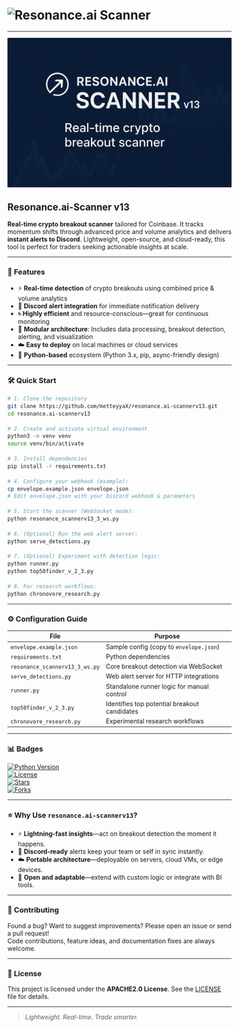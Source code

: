 # ![Resonance.ai Scanner](https://img.shields.io/badge/Real-time-Scanner-blue?logo=python&logoColor=white)

---

![Resonance.ai Scanner Header](resonance-ai.png)

##  Resonance.ai-Scanner v13

**Real-time crypto breakout scanner** tailored for Coinbase. It tracks momentum shifts through advanced price and volume analytics and delivers **instant alerts to Discord**. Lightweight, open-source, and cloud-ready, this tool is perfect for traders seeking actionable insights at scale.

---

### 🚀 Features

- ⚡ **Real-time detection** of crypto breakouts using combined price & volume analytics  
- 🔔 **Discord alert integration** for immediate notification delivery  
- 🌀 **Highly efficient** and resource-conscious—great for continuous monitoring  
- 🧩 **Modular architecture**: Includes data processing, breakout detection, alerting, and visualization  
- ☁️ **Easy to deploy** on local machines or cloud services  
- 🐍 **Python-based** ecosystem (Python 3.x, pip, async-friendly design)

---

### 🛠 Quick Start

```bash
# 1. Clone the repository
git clone https://github.com/metteyyaX/resonance.ai-scannerv13.git
cd resonance.ai-scannerv13

# 2. Create and activate virtual environment
python3 -m venv venv
source venv/bin/activate

# 3. Install dependencies
pip install -r requirements.txt

# 4. Configure your webhook (example):
cp envelope.example.json envelope.json
# Edit envelope.json with your Discord webhook & parameters

# 5. Start the scanner (WebSocket mode):
python resonance_scannerv13_3_ws.py

# 6. (Optional) Run the web alert server:
python serve_detections.py

# 7. (Optional) Experiment with detection logic:
python runner.py
python top50finder_v_2_3.py

# 8. For research workflows:
python chronovore_research.py
```

---

### ⚙️ Configuration Guide

| File                  | Purpose |
|-----------------------|---------|
| `envelope.example.json` | Sample config (copy to `envelope.json`) |
| `requirements.txt`     | Python dependencies |
| `resonance_scannerv13_3_ws.py` | Core breakout detection via WebSocket |
| `serve_detections.py`  | Web alert server for HTTP integrations |
| `runner.py`            | Standalone runner logic for manual control |
| `top50finder_v_2_3.py` | Identifies top potential breakout candidates |
| `chronovore_research.py` | Experimental research workflows |

---

### 📊 Badges

[![Python Version](https://img.shields.io/badge/python-%3E%3D3.10-blue.svg)](https://www.python.org/)  
[![License](https://img.shields.io/badge/license-APACHE2.0-green.svg)](LICENSE)  
[![Stars](https://img.shields.io/github/stars/metteyyaX/resonance.ai-scannerv13.svg?style=social&label=Stars)](https://github.com/metteyyaX/resonance.ai-scannerv13/stargazers)  
[![Forks](https://img.shields.io/github/forks/metteyyaX/resonance.ai-scannerv13.svg?style=social&label=Forks)](https://github.com/metteyyaX/resonance.ai-scannerv13/network/members)

---

### ⭐ Why Use `resonance.ai-scannerv13`?

- ⚡ **Lightning-fast insights**—act on breakout detection the moment it happens.  
- 🔔 **Discord-ready** alerts keep your team or self in sync instantly.  
- ☁️ **Portable architecture**—deployable on servers, cloud VMs, or edge devices.  
- 🧩 **Open and adaptable**—extend with custom logic or integrate with BI tools.

---

### 🤝 Contributing

Found a bug? Want to suggest improvements? Please open an issue or send a pull request!  
Code contributions, feature ideas, and documentation fixes are always welcome.

---

### 📜 License

This project is licensed under the **APACHE2.0 License**. See the [LICENSE](LICENSE) file for details.

---

> _Lightweight. Real-time. Trade smarter._ 
